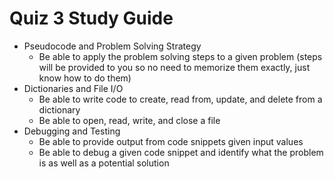 # Quiz 3 Study Guide

- Pseudocode and Problem Solving Strategy
    - Be able to apply the problem solving steps to a given problem (steps will be provided to you so no need to memorize them exactly, just know how to do them)
- Dictionaries and File I/O
    - Be able to write code to create, read from, update, and delete from a dictionary
    - Be able to open, read, write, and close a file
- Debugging and Testing
    - Be able to provide output from code snippets given input values
    - Be able to debug a given code snippet and identify what the problem is as well as a potential solution
